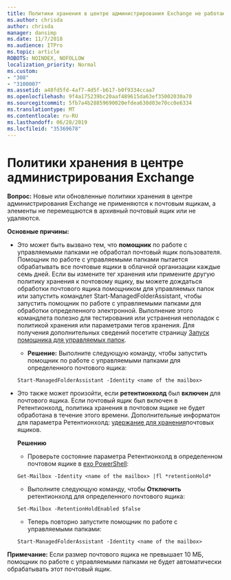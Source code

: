 ```yaml
---
title: Политики хранения в центре администрирования Exchange не работают
ms.author: chrisda
author: chrisda
manager: dansimp
ms.date: 11/7/2018
ms.audience: ITPro
ms.topic: article
ROBOTS: NOINDEX, NOFOLLOW
localization_priority: Normal
ms.custom:
- "308"
- "3100007"
ms.assetid: a48fd5fd-4af7-4d5f-b617-b0f9334ccaa7
ms.openlocfilehash: 9f4a175239bc20aaf489615da63ef35002030a70
ms.sourcegitcommit: 5fb7a4b28859690020efdea630d03e70cc0e6334
ms.translationtype: MT
ms.contentlocale: ru-RU
ms.lasthandoff: 06/28/2019
ms.locfileid: "35369678"
---
```

# <a name="retention-policies-in-exchange-admin-center"></a>Политики хранения в центре администрирования Exchange

 **Вопрос:** Новые или обновленные политики хранения в центре администрирования Exchange не применяются к почтовым ящикам, а элементы не перемещаются в архивный почтовый ящик или не удаляются. 
  
 **Основные причины:**
  
- Это может быть вызвано тем, что **помощник** по работе с управляемыми папками не обработал почтовый ящик пользователя. Помощник по работе с управляемыми папками пытается обрабатывать все почтовые ящики в облачной организации каждые семь дней. Если вы измените тег хранения или примените другую политику хранения к почтовому ящику, вы можете дождаться обработки почтового ящика помощником для управляемых папок или запустить командлет Start-ManagedFolderAssistant, чтобы запустить помощник по работе с управляемыми папками для обработки определенного электронной. Выполнение этого командлета полезно для тестирования или устранения неполадок с политикой хранения или параметрами тегов хранения. Для получения дополнительных сведений посетите страницу [Запуск помощника для управляемых папок](https://msdn.microsoft.com/library/gg271153%28v=exchsrvcs.149%29.aspx#managedfolderassist).
    
  - **Решение:** Выполните следующую команду, чтобы запустить помощник по работе с управляемыми папками для определенного почтового ящика:
    
  ```
  Start-ManagedFolderAssistant -Identity <name of the mailbox>
  ```

- Это также может произойти, если **ретентионхолд** был **включен** для почтового ящика. Если почтовый ящик был включен в Ретентионхолд, политика хранения в почтовом ящике не будет обработана в течение этого времени. Дополнительные информатон для параметра Ретентионхолд: [удержание для хранения](https://docs.microsoft.com/exchange/security-and-compliance/messaging-records-management/mailbox-retention-hold)почтовых ящиков.
    
    **Решению**
    
  - Проверьте состояние параметра Ретентионхолд в определенном почтовом ящике в [exo PowerShell](https://docs.microsoft.com/powershell/exchange/exchange-online/connect-to-exchange-online-powershell/connect-to-exchange-online-powershell?view=exchange-ps):
    
  ```
  Get-Mailbox -Identity <name of the mailbox> |fl *retentionHold*
  ```

  - Выполните следующую команду, чтобы **Отключить** ретентионхолд для определенного почтового ящика:
    
  ```
  Set-Mailbox -RetentionHoldEnabled $false
  ```

  - Теперь повторно запустите помощник по работе с управляемыми папками:
    
  ```
  Start-ManagedFolderAssistant -Identity <name of the mailbox>
  ```

 **Примечание:** Если размер почтового ящика не превышает 10 МБ, помощник по работе с управляемыми папками не будет автоматически обрабатывать этот почтовый ящик.
  
